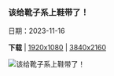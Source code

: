 ### 该给靴子系上鞋带了！

日期：2023-11-16

**下载**  |  [1920x1080](https://cn.bing.com/th?id=OHR.BadRiver_ZH-CN0416550169_1920x1080.jpg)  |  [3840x2160](https://cn.bing.com/th?id=OHR.BadRiver_ZH-CN0416550169_UHD.jpg)

![该给靴子系上鞋带了！](https://cn.bing.com/th?id=OHR.BadRiver_ZH-CN0416550169_1920x1080.jpg "铜瀑布州立公园的巴德河，威斯康星州，美国 (© Big Joe/Getty Images)")

